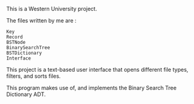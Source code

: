 This is a Western University project.

The files written by me are :

    Key
    Record
    BSTNode
    BinarySearchTree
    BSTDictionary
    Interface

This project is a text-based user interface that opens different file types, filters, and sorts files.

This program makes use of, and implements the Binary Search Tree Dictionary ADT.
